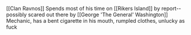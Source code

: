 [[Clan Ravnos]]
Spends most of his time on [[Rikers Island]] by report--possibly scared out there by [[George 'The General' Washington]]
Mechanic, has a bent cigarette in his mouth, rumpled clothes, unlucky as fuck